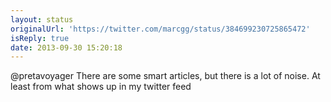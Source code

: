 ```yaml
---
layout: status
originalUrl: 'https://twitter.com/marcgg/status/384699230725865472'
isReply: true
date: 2013-09-30 15:20:18
---
```


@pretavoyager There are some smart articles, but there is a lot of noise. At least from what shows up in my twitter feed
